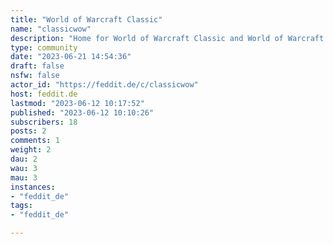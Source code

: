 ```yaml
---
title: "World of Warcraft Classic" 
name: "classicwow"
description: "Home for World of Warcraft Classic and World of Warcraft WotLK Classic"
type: community
date: "2023-06-21 14:54:36"
draft: false
nsfw: false
actor_id: "https://feddit.de/c/classicwow"
host: feddit.de
lastmod: "2023-06-12 10:17:52"
published: "2023-06-12 10:10:26"
subscribers: 18
posts: 2
comments: 1
weight: 2
dau: 2
wau: 3
mau: 3
instances:
- "feddit_de"
tags: 
- "feddit_de"

---
```

